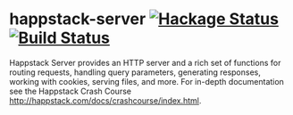 # happstack-server [![Hackage Status](https://img.shields.io/hackage/v/happstack-server.svg)](https://hackage.haskell.org/package/happstack-server) [![Build Status](https://travis-ci.org/Happstack/happstack-server.svg?branch=master)](https://travis-ci.org/Happstack/happstack-server)

Happstack Server provides an HTTP server and a rich set of functions for routing requests, handling query parameters, generating responses, working with cookies, serving files, and more. For in-depth documentation see the Happstack Crash Course http://happstack.com/docs/crashcourse/index.html.

